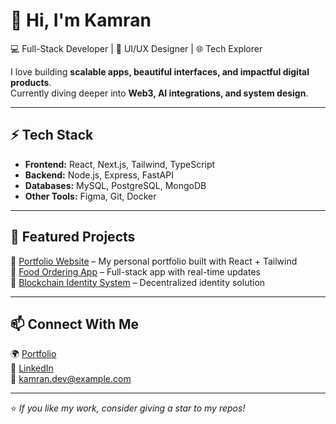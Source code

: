 # 🚀 Hi, I'm Kamran  

💻 Full-Stack Developer | 🎨 UI/UX Designer | 🌐 Tech Explorer  

I love building **scalable apps, beautiful interfaces, and impactful digital products**.  
Currently diving deeper into **Web3, AI integrations, and system design**.  

---

## ⚡ Tech Stack
- **Frontend:** React, Next.js, Tailwind, TypeScript  
- **Backend:** Node.js, Express, FastAPI  
- **Databases:** MySQL, PostgreSQL, MongoDB  
- **Other Tools:** Figma, Git, Docker  

---

## 🌟 Featured Projects
🔹 [Portfolio Website](https://github.com/mdkamran-25/Portfolio) – My personal portfolio built with React + Tailwind  
🔹 [Food Ordering App](https://github.com/mdkamran-25/Food-App) – Full-stack app with real-time updates  
🔹 [Blockchain Identity System](https://github.com/mdkamran-25/Blockchain-Identity) – Decentralized identity solution  

---

## 📫 Connect With Me  
🌍 [Portfolio](https://your-portfolio-link.com)  
💼 [LinkedIn](https://linkedin.com/in/your-profile)  
📧 kamran.dev@example.com  

---

⭐️ *If you like my work, consider giving a star to my repos!*  
